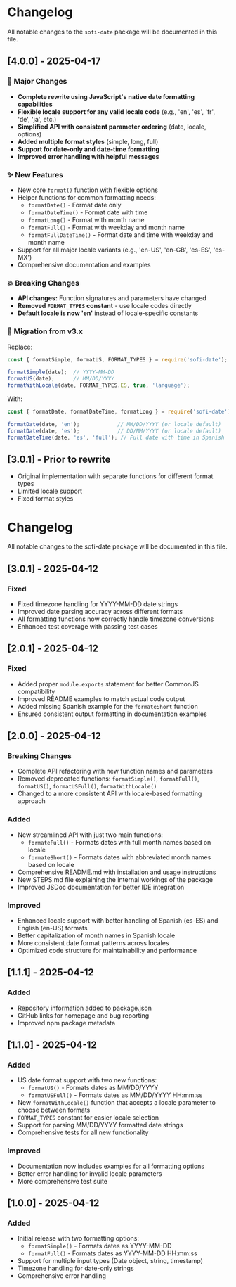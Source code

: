# Changelog

All notable changes to the `sofi-date` package will be documented in this file.

## [4.0.0] - 2025-04-17

### 🚀 Major Changes

- **Complete rewrite using JavaScript's native date formatting capabilities**
- **Flexible locale support for any valid locale code** (e.g., 'en', 'es', 'fr', 'de', 'ja', etc.)
- **Simplified API with consistent parameter ordering** (date, locale, options)
- **Added multiple format styles** (simple, long, full)
- **Support for date-only and date-time formatting**
- **Improved error handling with helpful messages**

### ✨ New Features

- New core `format()` function with flexible options
- Helper functions for common formatting needs:
  - `formatDate()` - Format date only
  - `formatDateTime()` - Format date with time
  - `formatLong()` - Format with month name
  - `formatFull()` - Format with weekday and month name
  - `formatFullDateTime()` - Format date and time with weekday and month name
- Support for all major locale variants (e.g., 'en-US', 'en-GB', 'es-ES', 'es-MX')
- Comprehensive documentation and examples

### 💥 Breaking Changes

- **API changes:** Function signatures and parameters have changed
- **Removed `FORMAT_TYPES` constant** - use locale codes directly
- **Default locale is now 'en'** instead of locale-specific constants

### 🧰 Migration from v3.x

Replace:
```javascript
const { formatSimple, formatUS, FORMAT_TYPES } = require('sofi-date');

formatSimple(date);  // YYYY-MM-DD
formatUS(date);      // MM/DD/YYYY
formatWithLocale(date, FORMAT_TYPES.ES, true, 'language');
```

With:
```javascript
const { formatDate, formatDateTime, formatLong } = require('sofi-date');

formatDate(date, 'en');            // MM/DD/YYYY (or locale default)
formatDate(date, 'es');            // DD/MM/YYYY (or locale default)
formatDateTime(date, 'es', 'full'); // Full date with time in Spanish
```

## [3.0.1] - Prior to rewrite

- Original implementation with separate functions for different format types
- Limited locale support
- Fixed format styles

# Changelog

All notable changes to the sofi-date package will be documented in this file.

## [3.0.1] - 2025-04-12

### Fixed
- Fixed timezone handling for YYYY-MM-DD date strings
- Improved date parsing accuracy across different formats
- All formatting functions now correctly handle timezone conversions
- Enhanced test coverage with passing test cases
## [2.0.1] - 2025-04-12

### Fixed
- Added proper `module.exports` statement for better CommonJS compatibility
- Improved README examples to match actual code output
- Added missing Spanish example for the `formateShort` function
- Ensured consistent output formatting in documentation examples

## [2.0.0] - 2025-04-12

### Breaking Changes
- Complete API refactoring with new function names and parameters
- Removed deprecated functions: `formatSimple()`, `formatFull()`, `formatUS()`, `formatUSFull()`, `formatWithLocale()`
- Changed to a more consistent API with locale-based formatting approach

### Added
- New streamlined API with just two main functions:
  - `formateFull()` - Formats dates with full month names based on locale
  - `formateShort()` - Formats dates with abbreviated month names based on locale
- Comprehensive README.md with installation and usage instructions
- New STEPS.md file explaining the internal workings of the package
- Improved JSDoc documentation for better IDE integration

### Improved
- Enhanced locale support with better handling of Spanish (es-ES) and English (en-US) formats
- Better capitalization of month names in Spanish locale
- More consistent date format patterns across locales
- Optimized code structure for maintainability and performance

## [1.1.1] - 2025-04-12

### Added
- Repository information added to package.json
- GitHub links for homepage and bug reporting
- Improved npm package metadata

## [1.1.0] - 2025-04-12

### Added
- US date format support with two new functions:
  - `formatUS()` - Formats dates as MM/DD/YYYY
  - `formatUSFull()` - Formats dates as MM/DD/YYYY HH:mm:ss
- New `formatWithLocale()` function that accepts a locale parameter to choose between formats
- `FORMAT_TYPES` constant for easier locale selection
- Support for parsing MM/DD/YYYY formatted date strings
- Comprehensive tests for all new functionality

### Improved
- Documentation now includes examples for all formatting options
- Better error handling for invalid locale parameters
- More comprehensive test suite

## [1.0.0] - 2025-04-12

### Added
- Initial release with two formatting options:
  - `formatSimple()` - Formats dates as YYYY-MM-DD
  - `formatFull()` - Formats dates as YYYY-MM-DD HH:mm:ss
- Support for multiple input types (Date object, string, timestamp)
- Timezone handling for date-only strings
- Comprehensive error handling

